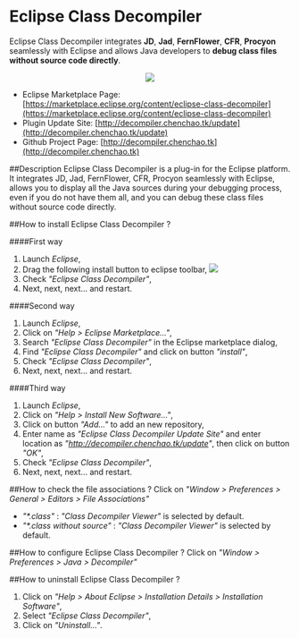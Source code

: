 # Eclipse Class Decompiler
Eclipse Class Decompiler integrates **JD**, **Jad**, **FernFlower**, **CFR**, **Procyon** seamlessly with Eclipse and allows Java developers to **debug class files without source code directly**.

<p align="center"><img src="http://images.blogjava.net/blogjava_net/cnfree/17092/o_debugclass.png"></p>

- Eclipse Marketplace Page: [https://marketplace.eclipse.org/content/eclipse-class-decompiler](https://marketplace.eclipse.org/content/eclipse-class-decompiler)
- Plugin Update Site: [http://decompiler.chenchao.tk/update](http://decompiler.chenchao.tk/update)
- Github Project Page: [http://decompiler.chenchao.tk](http://decompiler.chenchao.tk)

##Description
Eclipse Class Decompiler is a plug-in for the Eclipse platform. It integrates JD, Jad, FernFlower, CFR, Procyon seamlessly with Eclipse, 
allows you to display all the Java sources during your debugging process, even if you do not have them all, 
and you can debug these class files without source code directly.

##How to install Eclipse Class Decompiler ?

####First way
  1. Launch _Eclipse_,
  2. Drag the following install button to eclipse toolbar, [<img src="https://marketplace.eclipse.org/sites/all/themes/solstice/public/images/marketplace/btn-install.png">](http://marketplace.eclipse.org/marketplace-client-intro?mpc_install=472922)
  3. Check _"Eclipse Class Decompiler"_,
  4. Next, next, next... and restart.
  

####Second way
  1. Launch _Eclipse_,
  2. Click on _"Help > Eclipse Marketplace..."_,
  3. Search _"Eclipse Class Decompiler"_ in the Eclipse marketplace dialog,
  4. Find _"Eclipse Class Decompiler"_ and click on button _"install"_,
  5. Check _"Eclipse Class Decompiler"_,
  6. Next, next, next... and restart.
  
####Third way
  1. Launch _Eclipse_,
  2. Click on _"Help > Install New Software..."_,
  3. Click on button _"Add..."_ to add an new repository,
  4. Enter name as _"Eclipse Class Decompiler Update Site"_ and enter location as _"http://decompiler.chenchao.tk/update"_, then click on button _"OK"_,
  5. Check _"Eclipse Class Decompiler"_,
  6. Next, next, next... and restart.
  
##How to check the file associations ?
Click on _"Window > Preferences > General > Editors > File Associations"_
- _"*.class"_ : _"Class Decompiler Viewer"_ is selected by default.
- _"*.class without source"_ : _"Class Decompiler Viewer"_ is selected by default.

##How to configure Eclipse Class Decompiler ?
Click on _"Window > Preferences > Java > Decompiler"_

##How to uninstall Eclipse Class Decompiler ?
1. Click on _"Help > About Eclipse > Installation Details > Installation Software"_,
2. Select _"Eclipse Class Decompiler"_,
3. Click on _"Uninstall..."_.
